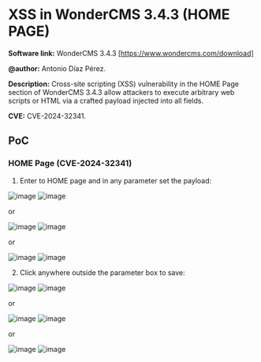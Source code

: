 # XSS in WonderCMS 3.4.3 (HOME PAGE)
**Software link:** WonderCMS 3.4.3 [https://www.wondercms.com/download]

**@author:** Antonio Díaz Pérez.

**Description:** Cross-site scripting (XSS) vulnerability in the HOME Page section of WonderCMS 3.4.3 allow attackers to execute arbitrary web scripts or HTML via a crafted payload injected into all fields.

**CVE:** CVE-2024-32341.

## PoC
### HOME Page (CVE-2024-32341)
1. Enter to HOME page and in any parameter set the payload:

![image](https://github.com/adiapera/xss_home_page_wondercms_3.4.3/assets/165512291/8af7919b-a0c9-4be8-b5c5-74246daa5d38)
![image](https://github.com/adiapera/xss_home_page_wondercms_3.4.3/assets/165512291/c4987c0d-5757-4ff2-a59b-99e2494d2e43)

or

![image](https://github.com/adiapera/xss_home_page_wondercms_3.4.3/assets/165512291/2f473c75-41c9-46cf-b2da-9ba12933a3c3)
![image](https://github.com/adiapera/xss_home_page_wondercms_3.4.3/assets/165512291/55698bb3-f6a4-4f32-a88a-a2c9bcc6e6c6)

or

![image](https://github.com/adiapera/xss_home_page_wondercms_3.4.3/assets/165512291/2f473c75-41c9-46cf-b2da-9ba12933a3c3)
![image](https://github.com/adiapera/xss_home_page_wondercms_3.4.3/assets/165512291/762aab74-70c6-4f41-8222-b37cd19479af)

2. Click anywhere outside the parameter box to save:

![image](https://github.com/adiapera/xss_home_page_wondercms_3.4.3/assets/165512291/7958efaf-d767-4926-9cb8-9ab19f911c20)
![image](https://github.com/adiapera/xss_home_page_wondercms_3.4.3/assets/165512291/f4ca5246-22ae-4d97-a9af-211c88af6e84)

or

![image](https://github.com/adiapera/xss_home_page_wondercms_3.4.3/assets/165512291/619a7b1d-48f0-4ec5-a977-ecee570b6304)
![image](https://github.com/adiapera/xss_home_page_wondercms_3.4.3/assets/165512291/c1463981-6942-407b-a662-13850e0c22e4)

or

![image](https://github.com/adiapera/xss_home_page_wondercms_3.4.3/assets/165512291/40d97ca8-b334-4af3-bb47-c17c5b849fd7)
![image](https://github.com/adiapera/xss_home_page_wondercms_3.4.3/assets/165512291/84ffa03d-7584-4f2b-a42e-54cceabefac1)




